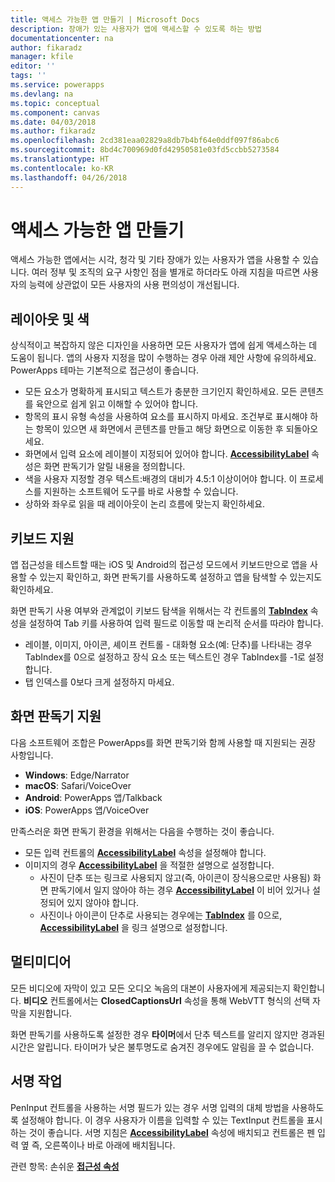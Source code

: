 ```yaml
---
title: 액세스 가능한 앱 만들기 | Microsoft Docs
description: 장애가 있는 사용자가 앱에 액세스할 수 있도록 하는 방법
documentationcenter: na
author: fikaradz
manager: kfile
editor: ''
tags: ''
ms.service: powerapps
ms.devlang: na
ms.topic: conceptual
ms.component: canvas
ms.date: 04/03/2018
ms.author: fikaradz
ms.openlocfilehash: 2cd381eaa02829a8db7b4bf64e0ddf097f86abc6
ms.sourcegitcommit: 8bd4c700969d0fd42950581e03fd5ccbb5273584
ms.translationtype: HT
ms.contentlocale: ko-KR
ms.lasthandoff: 04/26/2018
---
```

# <a name="create-accessible-apps"></a>액세스 가능한 앱 만들기
액세스 가능한 앱에서는 시각, 청각 및 기타 장애가 있는 사용자가 앱을 사용할 수 있습니다.  여러 정부 및 조직의 요구 사항인 점을 별개로 하더라도 아래 지침을 따르면 사용자의 능력에 상관없이 모든 사용자의 사용 편의성이 개선됩니다.

## <a name="layout-and-color"></a>레이아웃 및 색
상식적이고 복잡하지 않은 디자인을 사용하면 모든 사용자가 앱에 쉽게 액세스하는 데 도움이 됩니다.  앱의 사용자 지정을 많이 수행하는 경우 아래 제안 사항에 유의하세요.  PowerApps 테마는 기본적으로 접근성이 좋습니다.
- 모든 요소가 명확하게 표시되고 텍스트가 충분한 크기인지 확인하세요.  모든 콘텐츠를 육안으로 쉽게 읽고 이해할 수 있어야 합니다.
- 항목의 표시 유형 속성을 사용하여 요소를 표시하지 마세요.  조건부로 표시해야 하는 항목이 있으면 새 화면에서 콘텐츠를 만들고 해당 화면으로 이동한 후 되돌아오세요.
- 화면에서 입력 요소에 레이블이 지정되어 있어야 합니다. **[AccessibilityLabel](controls/properties-accessibility.md)** 속성은 화면 판독기가 알릴 내용을 정의합니다.
- 색을 사용자 지정할 경우 텍스트:배경의 대비가 4.5:1 이상이어야 합니다.  이 프로세스를 지원하는 소프트웨어 도구를 바로 사용할 수 있습니다.
- 상하와 좌우로 읽을 때 레이아웃이 논리 흐름에 맞는지 확인하세요.


## <a name="keyboard-support"></a>키보드 지원
앱 접근성을 테스트할 때는 iOS 및 Android의 접근성 모드에서 키보드만으로 앱을 사용할 수 있는지 확인하고, 화면 판독기를 사용하도록 설정하고 앱을 탐색할 수 있는지도 확인하세요.

화면 판독기 사용 여부와 관계없이 키보드 탐색을 위해서는 각 컨트롤의 **[TabIndex](controls/properties-accessibility.md)** 속성을 설정하여 Tab 키를 사용하여 입력 필드로 이동할 때 논리적 순서를 따라야 합니다.
- 레이블, 이미지, 아이콘, 셰이프 컨트롤 - 대화형 요소(예: 단추)를 나타내는 경우 TabIndex를 0으로 설정하고 장식 요소 또는 텍스트인 경우 TabIndex를 -1로 설정합니다.
- 탭 인덱스를 0보다 크게 설정하지 마세요.

## <a name="screen-reader-support"></a>화면 판독기 지원
다음 소프트웨어 조합은 PowerApps를 화면 판독기와 함께 사용할 때 지원되는 권장 사항입니다.

- **Windows**: Edge/Narrator
- **macOS**: Safari/VoiceOver
- **Android**: PowerApps 앱/Talkback
- **iOS**: PowerApps 앱/VoiceOver

만족스러운 화면 판독기 환경을 위해서는 다음을 수행하는 것이 좋습니다.

- 모든 입력 컨트롤의 **[AccessibilityLabel](controls/properties-accessibility.md)** 속성을 설정해야 합니다.
- 이미지의 경우 **[AccessibilityLabel](controls/properties-accessibility.md)** 을 적절한 설명으로 설정합니다.
  - 사진이 단추 또는 링크로 사용되지 않고(즉, 아이콘이 장식용으로만 사용됨) 화면 판독기에서 일지 않아야 하는 경우 **[AccessibilityLabel](controls/properties-accessibility.md)** 이 비어 있거나 설정되어 있지 않아야 합니다.
  - 사진이나 아이콘이 단추로 사용되는 경우에는 **[TabIndex](controls/properties-accessibility.md)** 를 0으로, **[AccessibilityLabel](controls/properties-accessibility.md)** 을 링크 설명으로 설정합니다.


## <a name="multimedia"></a>멀티미디어
모든 비디오에 자막이 있고 모든 오디오 녹음의 대본이 사용자에게 제공되는지 확인합니다.  **비디오** 컨트롤에서는 **ClosedCaptionsUrl** 속성을 통해 WebVTT 형식의 선택 자막을 지원합니다.

화면 판독기를 사용하도록 설정한 경우 **타이머**에서 단추 텍스트를 알리지 않지만 경과된 시간은 알립니다.  타이머가 낮은 불투명도로 숨겨진 경우에도 알림을 끌 수 없습니다.

## <a name="working-with-signatures"></a>서명 작업
PenInput 컨트롤을 사용하는 서명 필드가 있는 경우 서명 입력의 대체 방법을 사용하도록 설정해야 합니다.  이 경우 사용자가 이름을 입력할 수 있는 TextInput 컨트롤을 표시하는 것이 좋습니다.  서명 지침은 **[AccessibilityLabel](controls/properties-accessibility.md)** 속성에 배치되고 컨트롤은 펜 입력 옆 즉, 오른쪽이나 바로 아래에 배치됩니다.



관련 항목: 손쉬운 **[접근성 속성](controls/properties-accessibility.md)**
